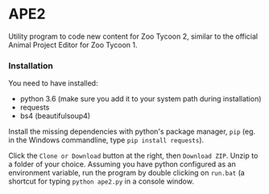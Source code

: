 # APE2
Utility program to code new content for Zoo Tycoon 2, similar to the official Animal Project Editor for Zoo Tycoon 1.


### Installation
You need to have installed:
- python 3.6 (make sure you add it to your system path during installation)
- requests
- bs4 (beautifulsoup4)

Install the missing dependencies with python's package manager, `pip` (eg. in the Windows commandline, type `pip install requests`).

Click the `Clone or Download` button at the right, then `Download ZIP`. Unzip to a folder of your choice. Assuming you have python configured as an environment variable, run the program by double clicking on `run.bat` (a shortcut for typing `python ape2.py` in a console window.
